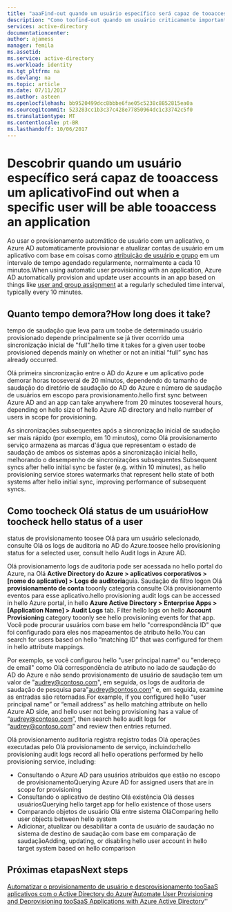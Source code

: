 ```yaml
---
title: "aaaFind-out quando um usuário específico será capaz de tooaccess um aplicativo | Microsoft Docs"
description: "Como toofind-out quando um usuário criticamente importante ser capaz de tooaccess um aplicativo que você tiver configurado para provisionamento do usuário com o Azure AD"
services: active-directory
documentationcenter: 
author: ajamess
manager: femila
ms.assetid: 
ms.service: active-directory
ms.workload: identity
ms.tgt_pltfrm: na
ms.devlang: na
ms.topic: article
ms.date: 07/11/2017
ms.author: asteen
ms.openlocfilehash: bb9520499dcc8bbbe6fae05c5238c8852815ea0a
ms.sourcegitcommit: 523283cc1b3c37c428e77850964dc1c33742c5f0
ms.translationtype: MT
ms.contentlocale: pt-BR
ms.lasthandoff: 10/06/2017
---
```

# <a name="find-out-when-a-specific-user-will-be-able-tooaccess-an-application"></a><span data-ttu-id="a8b65-103">Descobrir quando um usuário específico será capaz de tooaccess um aplicativo</span><span class="sxs-lookup"><span data-stu-id="a8b65-103">Find out when a specific user will be able tooaccess an application</span></span>
<span data-ttu-id="a8b65-104">Ao usar o provisionamento automático de usuário com um aplicativo, o Azure AD automaticamente provisionar e atualizar contas de usuário em um aplicativo com base em coisas como [atribuição de usuário e grupo](https://docs.microsoft.com/azure/active-directory/active-directory-coreapps-assign-user-azure-portal) em um intervalo de tempo agendado regularmente, normalmente a cada 10 minutos.</span><span class="sxs-lookup"><span data-stu-id="a8b65-104">When using automatic user provisioning with an application, Azure AD automatically provision and update user accounts in an app based on things like [user and group assignment](https://docs.microsoft.com/azure/active-directory/active-directory-coreapps-assign-user-azure-portal) at a regularly scheduled time interval, typically every 10 minutes.</span></span>

## <a name="how-long-does-it-take"></a><span data-ttu-id="a8b65-105">Quanto tempo demora?</span><span class="sxs-lookup"><span data-stu-id="a8b65-105">How long does it take?</span></span>

<span data-ttu-id="a8b65-106">tempo de saudação que leva para um toobe de determinado usuário provisionado depende principalmente se já tiver ocorrido uma sincronização inicial de "full".</span><span class="sxs-lookup"><span data-stu-id="a8b65-106">hello time it takes for a given user toobe provisioned depends mainly on whether or not an initial “full” sync has already occurred.</span></span>

<span data-ttu-id="a8b65-107">Olá primeira sincronização entre o AD do Azure e um aplicativo pode demorar horas tooseveral de 20 minutos, dependendo do tamanho de saudação do diretório de saudação do AD do Azure e número de saudação de usuários em escopo para provisionamento.</span><span class="sxs-lookup"><span data-stu-id="a8b65-107">hello first sync between Azure AD and an app can take anywhere from 20 minutes tooseveral hours, depending on hello size of hello Azure AD directory and hello number of users in scope for provisioning.</span></span> 

<span data-ttu-id="a8b65-108">As sincronizações subsequentes após a sincronização inicial de saudação ser mais rápido (por exemplo, em 10 minutos), como Olá provisionamento serviço armazena as marcas d'água que representam o estado de saudação de ambos os sistemas após a sincronização inicial hello, melhorando o desempenho de sincronizações subsequentes.</span><span class="sxs-lookup"><span data-stu-id="a8b65-108">Subsequent syncs after hello initial sync be faster (e.g. within 10 minutes), as hello provisioning service stores watermarks that represent hello state of both systems after hello initial sync, improving performance of subsequent syncs.</span></span>

## <a name="how-toocheck-hello-status-of-a-user"></a><span data-ttu-id="a8b65-109">Como toocheck Olá status de um usuário</span><span class="sxs-lookup"><span data-stu-id="a8b65-109">How toocheck hello status of a user</span></span>

<span data-ttu-id="a8b65-110">status de provisionamento toosee Olá para um usuário selecionado, consulte Olá os logs de auditoria no AD do Azure.</span><span class="sxs-lookup"><span data-stu-id="a8b65-110">toosee hello provisioning status for a selected user, consult hello Audit logs in Azure AD.</span></span>

<span data-ttu-id="a8b65-111">Olá provisionamento logs de auditoria pode ser acessada no hello portal do Azure, na Olá **Active Directory do Azure &gt; aplicativos corporativos &gt; \[nome do aplicativo\] &gt; Logs de auditoria**guia. Saudação de filtro logon Olá **provisionamento de conta** tooonly categoria consulte Olá provisionamento eventos para esse aplicativo.</span><span class="sxs-lookup"><span data-stu-id="a8b65-111">hello provisioning audit logs can be accessed in hello Azure portal, in hello **Azure Active Directory &gt; Enterprise Apps &gt; \[Application Name\] &gt; Audit Logs** tab. Filter hello logs on hello **Account Provisioning** category tooonly see hello provisioning events for that app.</span></span> <span data-ttu-id="a8b65-112">Você pode procurar usuários com base em hello "correspondência ID" que foi configurado para eles nos mapeamentos de atributo hello.</span><span class="sxs-lookup"><span data-stu-id="a8b65-112">You can search for users based on hello “matching ID” that was configured for them in hello attribute mappings.</span></span> 

<span data-ttu-id="a8b65-113">Por exemplo, se você configurou hello "user principal name" ou "endereço de email" como Olá correspondência de atributo no lado de saudação do AD do Azure e não sendo provisionamento de usuário de saudação tem um valor de "audrey@contoso.com", em seguida, os logs de auditoria de saudação de pesquisa para"audrey@contoso.com" e, em seguida, examine as entradas são retornadas.</span><span class="sxs-lookup"><span data-stu-id="a8b65-113">For example, if you configured hello “user principal name” or “email address” as hello matching attribute on hello Azure AD side, and hello user not being provisioning has a value of “audrey@contoso.com”, then search hello audit logs for “audrey@contoso.com” and review then entries returned.</span></span>

<span data-ttu-id="a8b65-114">Olá provisionamento auditoria registra registro todas Olá operações executadas pelo Olá provisionamento de serviço, incluindo:</span><span class="sxs-lookup"><span data-stu-id="a8b65-114">hello provisioning audit logs record all hello operations performed by hello provisioning service, including:</span></span>

* <span data-ttu-id="a8b65-115">Consultando o Azure AD para usuários atribuídos que estão no escopo de provisionamento</span><span class="sxs-lookup"><span data-stu-id="a8b65-115">Querying Azure AD for assigned users that are in scope for provisioning</span></span>
* <span data-ttu-id="a8b65-116">Consultando o aplicativo de destino Olá existência Olá desses usuários</span><span class="sxs-lookup"><span data-stu-id="a8b65-116">Querying hello target app for hello existence of those users</span></span>
* <span data-ttu-id="a8b65-117">Comparando objetos de usuário Olá entre sistema Olá</span><span class="sxs-lookup"><span data-stu-id="a8b65-117">Comparing hello user objects between hello system</span></span>
* <span data-ttu-id="a8b65-118">Adicionar, atualizar ou desabilitar a conta de usuário de saudação no sistema de destino de saudação com base em comparação de saudação</span><span class="sxs-lookup"><span data-stu-id="a8b65-118">Adding, updating, or disabling hello user account in hello target system based on hello comparison</span></span>

## <a name="next-steps"></a><span data-ttu-id="a8b65-119">Próximas etapas</span><span class="sxs-lookup"><span data-stu-id="a8b65-119">Next steps</span></span>
<span data-ttu-id="a8b65-120">[Automatizar o provisionamento de usuário e desprovisionamento tooSaaS aplicativos com o Active Directory do Azure](https://docs.microsoft.com/azure/active-directory/active-directory-saas-app-provisioning)'</span><span class="sxs-lookup"><span data-stu-id="a8b65-120">[Automate User Provisioning and Deprovisioning tooSaaS Applications with Azure Active Directory](https://docs.microsoft.com/azure/active-directory/active-directory-saas-app-provisioning)''</span></span>
